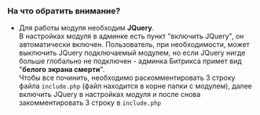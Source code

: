 ### На что обратить внимание?
- Для работы модуля необходим **JQuery**.
  <br>
  В настройках модуля в админке есть пункт "включить JQuery", он автоматически включен. 
  Пользователь, при необходимости, может выключить JQuery подключаемый модулем, но если JQuery нигде больше глобально
  не подключен - админка Битрикса примет вид "**белого экрана смерти**". 
  <br>
  Чтобы все починить, необходимо раскомментировать 3 строку файла `include.php` (файл находится в корне папки с модулем),
  далее включить JQuery в настройках модуля и после снова закомментировать 3 строку в `include.php`